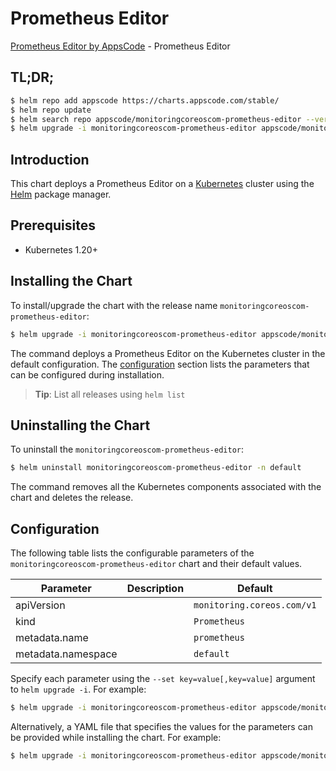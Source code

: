 # Prometheus Editor

[Prometheus Editor by AppsCode](https://appscode.com) - Prometheus Editor

## TL;DR;

```bash
$ helm repo add appscode https://charts.appscode.com/stable/
$ helm repo update
$ helm search repo appscode/monitoringcoreoscom-prometheus-editor --version=v0.19.0
$ helm upgrade -i monitoringcoreoscom-prometheus-editor appscode/monitoringcoreoscom-prometheus-editor -n default --create-namespace --version=v0.19.0
```

## Introduction

This chart deploys a Prometheus Editor on a [Kubernetes](http://kubernetes.io) cluster using the [Helm](https://helm.sh) package manager.

## Prerequisites

- Kubernetes 1.20+

## Installing the Chart

To install/upgrade the chart with the release name `monitoringcoreoscom-prometheus-editor`:

```bash
$ helm upgrade -i monitoringcoreoscom-prometheus-editor appscode/monitoringcoreoscom-prometheus-editor -n default --create-namespace --version=v0.19.0
```

The command deploys a Prometheus Editor on the Kubernetes cluster in the default configuration. The [configuration](#configuration) section lists the parameters that can be configured during installation.

> **Tip**: List all releases using `helm list`

## Uninstalling the Chart

To uninstall the `monitoringcoreoscom-prometheus-editor`:

```bash
$ helm uninstall monitoringcoreoscom-prometheus-editor -n default
```

The command removes all the Kubernetes components associated with the chart and deletes the release.

## Configuration

The following table lists the configurable parameters of the `monitoringcoreoscom-prometheus-editor` chart and their default values.

|     Parameter      | Description |                Default                |
|--------------------|-------------|---------------------------------------|
| apiVersion         |             | <code>monitoring.coreos.com/v1</code> |
| kind               |             | <code>Prometheus</code>               |
| metadata.name      |             | <code>prometheus</code>               |
| metadata.namespace |             | <code>default</code>                  |


Specify each parameter using the `--set key=value[,key=value]` argument to `helm upgrade -i`. For example:

```bash
$ helm upgrade -i monitoringcoreoscom-prometheus-editor appscode/monitoringcoreoscom-prometheus-editor -n default --create-namespace --version=v0.19.0 --set apiVersion=monitoring.coreos.com/v1
```

Alternatively, a YAML file that specifies the values for the parameters can be provided while
installing the chart. For example:

```bash
$ helm upgrade -i monitoringcoreoscom-prometheus-editor appscode/monitoringcoreoscom-prometheus-editor -n default --create-namespace --version=v0.19.0 --values values.yaml
```

